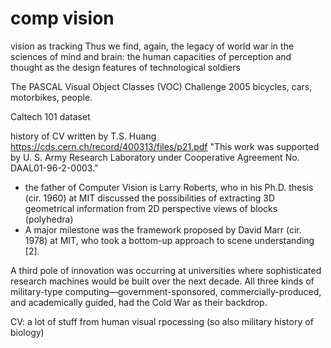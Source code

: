 # comp vision

vision as tracking
Thus we find, again, the legacy of world war in the sciences of mind
and brain: the human capacities of perception and thought as the
design features of technological soldiers


The PASCAL Visual Object Classes (VOC) Challenge 2005
bicycles, cars, motorbikes, people.

Caltech 101 dataset

history of CV written by T.S. Huang
https://cds.cern.ch/record/400313/files/p21.pdf
"This work was supported by U. S. Army Research Laboratory under Cooperative Agreement No.
DAAL01-96-2-0003."
- the father of Computer Vision is Larry Roberts, who in his Ph.D.
thesis (cir. 1960) at MIT discussed the possibilities of extracting 3D geometrical information from
2D perspective views of blocks (polyhedra) 
- A major milestone was the framework proposed by David Marr (cir. 1978) at MIT,
who took a bottom-up approach to scene understanding [2].

A third pole of innovation was occurring at universities where sophisticated research machines would be built over the next decade. All three kinds of military-type computing—government-sponsored, commercially-produced, and academically guided, had the Cold War as their backdrop.


CV: a lot of stuff from human visual rpocessing (so also military history of biology)